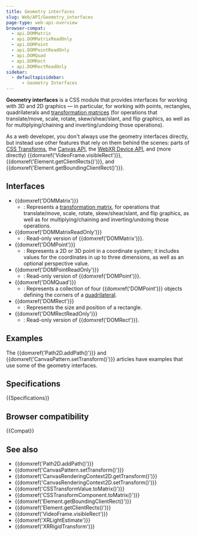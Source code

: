 ```yaml
---
title: Geometry interfaces
slug: Web/API/Geometry_interfaces
page-type: web-api-overview
browser-compat:
  - api.DOMMatrix
  - api.DOMMatrixReadOnly
  - api.DOMPoint
  - api.DOMPointReadOnly
  - api.DOMQuad
  - api.DOMRect
  - api.DOMRectReadOnly
sidebar:
  - defaultapisidebar:
      - Geometry Interfaces
---
```


**Geometry interfaces** is a CSS module that provides interfaces for working with 3D and 2D graphics — in particular, for working with points, rectangles, quadrilaterals and [transformation matrices](/en-US/docs/Web/API/WebGL_API/Matrix_math_for_the_web#transformation_matrices) (for operations that translate/move, scale, rotate, skew/shear/slant, and flip graphics, as well as for multiplying/chaining and inverting/undoing those operations).

As a web developer, you don't always use the geometry interfaces directly, but instead use other features that rely on them behind the scenes: parts of [CSS Transforms](/en-US/docs/Web/CSS/CSS_transforms), the [Canvas API](/en-US/docs/Web/API/Canvas_API), the [WebXR Device API](/en-US/docs/Web/API/WebXR_Device_API), and (more directly) {{domxref('VideoFrame.visibleRect')}}, {{domxref('Element.getClientRects()')}}, and {{domxref('Element.getBoundingClientRect()')}}.

## Interfaces

- {{domxref('DOMMatrix')}}
  - : Represents a [transformation matrix](/en-US/docs/Web/API/WebGL_API/Matrix_math_for_the_web#transformation_matrices), for operations that translate/move, scale, rotate, skew/shear/slant, and flip graphics, as well as for multiplying/chaining and inverting/undoing those operations.
- {{domxref('DOMMatrixReadOnly')}}
  - : Read-only version of {{domxref('DOMMatrix')}}.
- {{domxref('DOMPoint')}}
  - : Represents a 2D or 3D point in a coordinate system; it includes values for the coordinates in up to three dimensions, as well as an optional perspective value.
- {{domxref('DOMPointReadOnly')}}
  - : Read-only version of {{domxref('DOMPoint')}}.
- {{domxref('DOMQuad')}}
  - : Represents a collection of four {{domxref('DOMPoint')}} objects defining the corners of a [quadrilateral](https://en.wikipedia.org/wiki/Quadrilateral).
- {{domxref('DOMRect')}}
  - : Represents the size and position of a rectangle.
- {{domxref('DOMRectReadOnly')}}
  - : Read-only version of {{domxref('DOMRect')}}.

## Examples

The {{domxref('Path2D.addPath()')}} and {{domxref('CanvasPattern.setTransform()')}} articles have examples that use some of the geometry interfaces.

## Specifications

{{Specifications}}

## Browser compatibility

{{Compat}}

## See also

- {{domxref('Path2D.addPath()')}}
- {{domxref('CanvasPattern.setTransform()')}}
- {{domxref('CanvasRenderingContext2D.getTransform()')}}
- {{domxref('CanvasRenderingContext2D.setTransform()')}}
- {{domxref('CSSTransformValue.toMatrix()')}}
- {{domxref('CSSTransformComponent.toMatrix()')}}
- {{domxref('Element.getBoundingClientRect()')}}
- {{domxref('Element.getClientRects()')}}
- {{domxref('VideoFrame.visibleRect')}}
- {{domxref('XRLightEstimate')}}
- {{domxref('XRRigidTransform')}}
